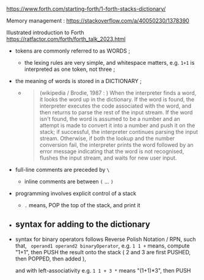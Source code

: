 https://www.forth.com/starting-forth/1-forth-stacks-dictionary/

Memory management :
https://stackoverflow.com/a/40050230/1378390

Illustrated introduction to Forth 
https://ratfactor.com/forth/forth_talk_2023.html



- tokens are commonly referred to as WORDS ;
  - the lexing rules are very simple, and whitespace matters, e.g. `1+1` is interpreted as one token, not three ;
- the meaning of words is stored in a DICTIONARY ;
  - > (wikipedia / Brodie, 1987 : ) When the interpreter finds a word, it looks the word up in the dictionary. If the word is found, the interpreter executes the code associated with the word, and then returns to parse the rest of the input stream. If the word isn't found, the word is assumed to be a number and an attempt is made to convert it into a number and push it on the stack; if successful, the interpreter continues parsing the input stream. Otherwise, if both the lookup and the number conversion fail, the interpreter prints the word followed by an error message indicating that the word is not recognised, flushes the input stream, and waits for new user input.
- full-line comments are preceded by `\`
  - inline comments are between `(` ... `)`
- programming involves explicit control of a stack
  - `.` means, POP the top of the stack, and print it
- syntax for adding to the dictionary
  -
- syntax for binary operators follows Reverse Polish Notation / RPN, such that,
        ` operand1 operand2 binaryOperator`, 
        e.g. `1 1 +` means, compute "1+1", then
        PUSH the result onto the stack 
        ( 2 and 3 are first PUSHED, then POPPED, then added ), 

  and with left-associativity e.g. `1 1 + 3 *` means "(1+1)*3", then
  PUSH
